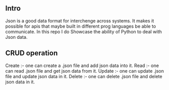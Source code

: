 ## Intro 
Json is a good data format for interchenge across systems. 
It makes it possible for apis that maybe built in different prog languages be able to communicate.
In this repo I do Showcase the ability of Python to deal with Json data.  

## CRUD operation 
Create :- one can create a .json file and add json data into it.
Read :- one can read .json file and get json data from it.
Update :- one can update .json file and update json data in it.
Delete :- one can delete .json file and delete json data in it.